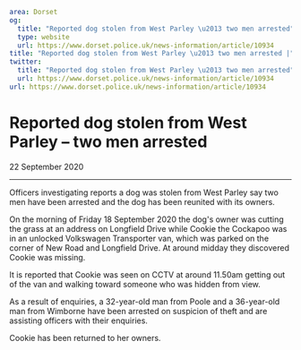 ```yaml
area: Dorset
og:
  title: "Reported dog stolen from West Parley \u2013 two men arrested"
  type: website
  url: https://www.dorset.police.uk/news-information/article/10934
title: "Reported dog stolen from West Parley \u2013 two men arrested |"
twitter:
  title: "Reported dog stolen from West Parley \u2013 two men arrested"
  url: https://www.dorset.police.uk/news-information/article/10934
url: https://www.dorset.police.uk/news-information/article/10934
```

# Reported dog stolen from West Parley – two men arrested

22 September 2020

* * *

Officers investigating reports a dog was stolen from West Parley say two men have been arrested and the dog has been reunited with its owners.

On the morning of Friday 18 September 2020 the dog's owner was cutting the grass at an address on Longfield Drive while Cookie the Cockapoo was in an unlocked Volkswagen Transporter van, which was parked on the corner of New Road and Longfield Drive. At around midday they discovered Cookie was missing.

It is reported that Cookie was seen on CCTV at around 11.50am getting out of the van and walking toward someone who was hidden from view.

As a result of enquiries, a 32-year-old man from Poole and a 36-year-old man from Wimborne have been arrested on suspicion of theft and are assisting officers with their enquiries.

Cookie has been returned to her owners.
